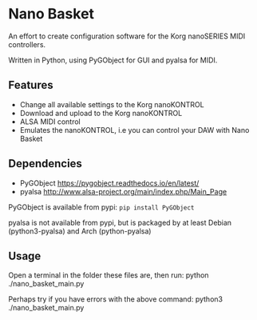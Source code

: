 # Nano Basket

An effort to create configuration software for the Korg nanoSERIES
MIDI controllers.

Written in Python, using PyGObject for GUI and pyalsa for MIDI.

## Features
- Change all available settings to the Korg nanoKONTROL
- Download and upload to the Korg nanoKONTROL
- ALSA MIDI control
- Emulates the nanoKONTROL, i.e you can control your DAW with Nano Basket

## Dependencies
- PyGObject https://pygobject.readthedocs.io/en/latest/
- pyalsa http://www.alsa-project.org/main/index.php/Main_Page

PyGObject is available from pypi: ```pip install PyGObject```

pyalsa is not available from pypi, but is packaged by at least Debian (python3-pyalsa) and Arch (python-pyalsa)

## Usage 
Open a terminal in the folder these files are, then run:
python ./nano_basket_main.py

Perhaps try if you have errors with the above command:
python3 ./nano_basket_main.py
